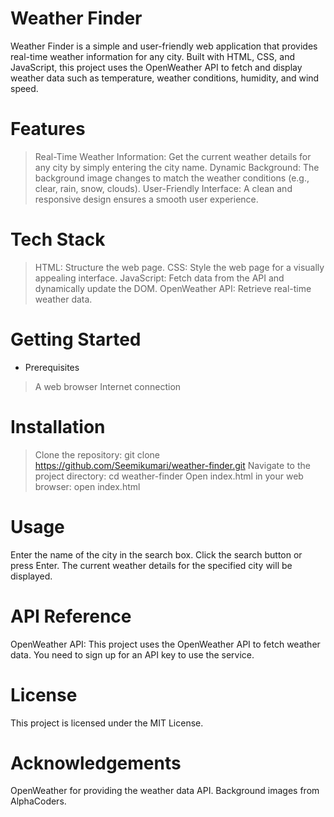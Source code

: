 # Weather Finder
Weather Finder is a simple and user-friendly web application that provides real-time weather information for any city. Built with HTML, CSS, and JavaScript, this project uses the OpenWeather API to fetch and display weather data such as temperature, weather conditions, humidity, and wind speed.

# Features
> Real-Time Weather Information: Get the current weather details for any city by simply entering the city name.
> Dynamic Background: The background image changes to match the weather conditions (e.g., clear, rain, snow, clouds).
> User-Friendly Interface: A clean and responsive design ensures a smooth user experience.
# Tech Stack
> HTML: Structure the web page.
> CSS: Style the web page for a visually appealing interface.
> JavaScript: Fetch data from the API and dynamically update the DOM.
> OpenWeather API: Retrieve real-time weather data.
# Getting Started
  * Prerequisites
   > A web browser
   > Internet connection

# Installation
  > Clone the repository:
     git clone https://github.com/Seemikumari/weather-finder.git
  > Navigate to the project directory:
     cd weather-finder
  > Open index.html in your web browser:
     open index.html

# Usage
Enter the name of the city in the search box.
Click the search button or press Enter.
The current weather details for the specified city will be displayed.
# API Reference
OpenWeather API: This project uses the OpenWeather API to fetch weather data. You need to sign up for an API key to use the service.

# License
This project is licensed under the MIT License.

# Acknowledgements
OpenWeather for providing the weather data API.
Background images from AlphaCoders.
